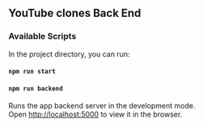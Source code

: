 ## YouTube clones Back End

### Available Scripts

In the project directory, you can run:

#### `npm run start`
#### `npm run backend`

Runs the app backend server in the development mode.\
Open [http://localhost:5000](http://localhost:5000) to view it in the browser.
